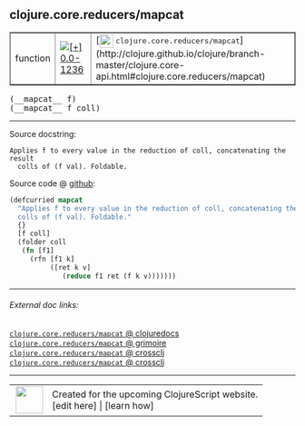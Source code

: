 ## clojure.core.reducers/mapcat



 <table border="1">
<tr>
<td>function</td>
<td><a href="https://github.com/cljsinfo/cljs-api-docs/tree/0.0-1236"><img valign="middle" alt="[+] 0.0-1236" title="Added in 0.0-1236" src="https://img.shields.io/badge/+-0.0--1236-lightgrey.svg"></a> </td>
<td>
[<img height="24px" valign="middle" src="http://i.imgur.com/1GjPKvB.png"> <samp>clojure.core.reducers/mapcat</samp>](http://clojure.github.io/clojure/branch-master/clojure.core-api.html#clojure.core.reducers/mapcat)
</td>
</tr>
</table>


 <samp>
(__mapcat__ f)<br>
</samp>
 <samp>
(__mapcat__ f coll)<br>
</samp>

---





Source docstring:

```
Applies f to every value in the reduction of coll, concatenating the result
  colls of (f val). Foldable.
```


Source code @ [github](https://github.com/clojure/clojurescript/blob/r1886/src/cljs/clojure/core/reducers.cljs#L98-L107):

```clj
(defcurried mapcat
  "Applies f to every value in the reduction of coll, concatenating the result
  colls of (f val). Foldable."
  {}
  [f coll]
  (folder coll
   (fn [f1]
     (rfn [f1 k]
          ([ret k v]
             (reduce f1 ret (f k v)))))))
```

<!--
Repo - tag - source tree - lines:

 <pre>
clojurescript @ r1886
└── src
    └── cljs
        └── clojure
            └── core
                └── <ins>[reducers.cljs:98-107](https://github.com/clojure/clojurescript/blob/r1886/src/cljs/clojure/core/reducers.cljs#L98-L107)</ins>
</pre>

-->

---



###### External doc links:

[`clojure.core.reducers/mapcat` @ clojuredocs](http://clojuredocs.org/clojure.core.reducers/mapcat)<br>
[`clojure.core.reducers/mapcat` @ grimoire](http://conj.io/store/v1/org.clojure/clojure/1.7.0-beta3/clj/clojure.core.reducers/mapcat/)<br>
[`clojure.core.reducers/mapcat` @ crossclj](http://crossclj.info/fun/clojure.core.reducers/mapcat.html)<br>
[`clojure.core.reducers/mapcat` @ crossclj](http://crossclj.info/fun/clojure.core.reducers.cljs/mapcat.html)<br>

---

 <table>
<tr><td>
<img valign="middle" align="right" width="48px" src="http://i.imgur.com/Hi20huC.png">
</td><td>
Created for the upcoming ClojureScript website.<br>
[edit here] | [learn how]
</td></tr></table>

[edit here]:https://github.com/cljsinfo/cljs-api-docs/blob/master/cljsdoc/clojure.core.reducers_mapcat.cljsdoc
[learn how]:https://github.com/cljsinfo/cljs-api-docs/wiki/cljsdoc-files

<!--

This information was too distracting to show to readers, but I'll leave it
commented here since it is helpful to:

- pretty-print the data used to generate this document
- and show how to retrieve that data



The API data for this symbol:

```clj
{:ns "clojure.core.reducers",
 :name "mapcat",
 :signature ["[f]" "[f coll]"],
 :history [["+" "0.0-1236"]],
 :type "function",
 :full-name-encode "clojure.core.reducers_mapcat",
 :source {:code "(defcurried mapcat\n  \"Applies f to every value in the reduction of coll, concatenating the result\n  colls of (f val). Foldable.\"\n  {}\n  [f coll]\n  (folder coll\n   (fn [f1]\n     (rfn [f1 k]\n          ([ret k v]\n             (reduce f1 ret (f k v)))))))",
          :title "Source code",
          :repo "clojurescript",
          :tag "r1886",
          :filename "src/cljs/clojure/core/reducers.cljs",
          :lines [98 107]},
 :full-name "clojure.core.reducers/mapcat",
 :clj-symbol "clojure.core.reducers/mapcat",
 :docstring "Applies f to every value in the reduction of coll, concatenating the result\n  colls of (f val). Foldable."}

```

Retrieve the API data for this symbol:

```clj
;; from Clojure REPL
(require '[clojure.edn :as edn])
(-> (slurp "https://raw.githubusercontent.com/cljsinfo/cljs-api-docs/catalog/cljs-api.edn")
    (edn/read-string)
    (get-in [:symbols "clojure.core.reducers/mapcat"]))
```

-->
